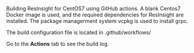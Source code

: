 Building ResInsight for CentOS7 using GitHub actions. A blank Centos7 Docker image is used, and the required dependencies for ResInsight are installed. The package managerment system vcpkg is used to install grpc.

The build configuration file is located in .github/workflows/

Go to the **Actions** tab to see the build log.
